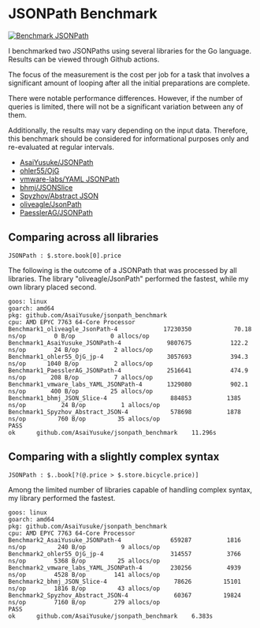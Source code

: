 # JSONPath Benchmark

[![Benchmark JSONPath](https://github.com/AsaiYusuke/jsonpath-benchmark/actions/workflows/build.yml/badge.svg)](https://github.com/AsaiYusuke/jsonpath-benchmark/actions/workflows/build.yml)

I benchmarked two JSONPaths using several libraries for the Go language.
Results can be viewed through Github actions.

The focus of the measurement is the cost per job for a task that involves a significant amount of looping after all the initial preparations are complete.

There were notable performance differences.
However, if the number of queries is limited, there will not be a significant variation between any of them.

Additionally, the results may vary depending on the input data.
Therefore, this benchmark should be considered for informational purposes only and re-evaluated at regular intervals.

- [AsaiYusuke/JSONPath](https://github.com/AsaiYusuke/jsonpath)
- [ohler55/OjG](https://github.com/ohler55/ojg)
- [vmware-labs/YAML JSONPath](https://github.com/vmware-labs/yaml-jsonpath)
- [bhmj/JSONSlice](https://github.com/bhmj/jsonslice)
- [Spyzhov/Abstract JSON](https://github.com/spyzhov/ajson)
- [oliveagle/JsonPath](https://github.com/oliveagle/jsonpath)
- [PaesslerAG/JSONPath](https://github.com/PaesslerAG/jsonpath)

## Comparing across all libraries

```
JSONPath : $.store.book[0].price
```

The following is the outcome of a JSONPath that was processed by all libraries.
The library "oliveagle/JsonPath" performed the fastest, while my own library placed second.

```
goos: linux
goarch: amd64
pkg: github.com/AsaiYusuke/jsonpath_benchmark
cpu: AMD EPYC 7763 64-Core Processor                
Benchmark1_oliveagle_JsonPath-4          	17230350	        70.18 ns/op	       0 B/op	       0 allocs/op
Benchmark1_AsaiYusuke_JSONPath-4         	 9807675	       122.2 ns/op	      24 B/op	       2 allocs/op
Benchmark1_ohler55_OjG_jp-4              	 3057693	       394.3 ns/op	    1040 B/op	       2 allocs/op
Benchmark1_PaesslerAG_JSONPath-4         	 2516641	       474.9 ns/op	     208 B/op	       7 allocs/op
Benchmark1_vmware_labs_YAML_JSONPath-4   	 1329080	       902.1 ns/op	     400 B/op	      25 allocs/op
Benchmark1_bhmj_JSON_Slice-4             	  884853	      1385 ns/op	      24 B/op	       1 allocs/op
Benchmark1_Spyzhov_Abstract_JSON-4       	  578698	      1878 ns/op	     760 B/op	      35 allocs/op
PASS
ok  	github.com/AsaiYusuke/jsonpath_benchmark	11.296s

```

## Comparing with a slightly complex syntax

```
JSONPath : $..book[?(@.price > $.store.bicycle.price)]
```

Among the limited number of libraries capable of handling complex syntax, my library performed the fastest.

```
goos: linux
goarch: amd64
pkg: github.com/AsaiYusuke/jsonpath_benchmark
cpu: AMD EPYC 7763 64-Core Processor                
Benchmark2_AsaiYusuke_JSONPath-4         	  659287	      1816 ns/op	     240 B/op	       9 allocs/op
Benchmark2_ohler55_OjG_jp-4              	  314557	      3766 ns/op	    5368 B/op	      25 allocs/op
Benchmark2_vmware_labs_YAML_JSONPath-4   	  230256	      4939 ns/op	    4528 B/op	     141 allocs/op
Benchmark2_bhmj_JSON_Slice-4             	   78626	     15101 ns/op	    1816 B/op	      43 allocs/op
Benchmark2_Spyzhov_Abstract_JSON-4       	   60367	     19824 ns/op	    7160 B/op	     279 allocs/op
PASS
ok  	github.com/AsaiYusuke/jsonpath_benchmark	6.383s

```
